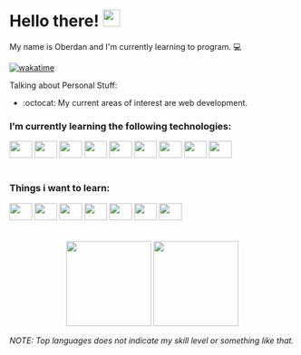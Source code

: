 <h1 align="left">Hello there! <img src="https://raw.githubusercontent.com/kaueMarques/kaueMarques/master/hi.gif" width="30px"></h1>

My name is Oberdan and I'm currently learning to program. 💻

[![wakatime](https://wakatime.com/badge/user/2d419ccd-14b6-4125-abf3-835d22a40348.svg)](https://wakatime.com/@2d419ccd-14b6-4125-abf3-835d22a40348)

Talking about Personal Stuff:
- :octocat: My current areas of interest are web development. 

### I’m currently learning the following technologies:

<div>
    <img height="30" width="40" src="https://cdn.jsdelivr.net/gh/devicons/devicon/icons/nodejs/nodejs-original.svg" />
    <img height="30" width="40" src="https://cdn.jsdelivr.net/gh/devicons/devicon/icons/javascript/javascript-original.svg" />
    <img height="30" width="40" src="https://cdn.jsdelivr.net/gh/devicons/devicon/icons/mysql/mysql-original.svg" />
    <img height="30" width="40" src="https://cdn.jsdelivr.net/gh/devicons/devicon/icons/mongodb/mongodb-original.svg" />
    <img height="30" width="40" src="https://cdn.jsdelivr.net/gh/devicons/devicon/icons/git/git-original.svg" />
    <img height="30" width="40" src="https://cdn.jsdelivr.net/gh/devicons/devicon/icons/github/github-original.svg" />
    <img height="30" width="40" src="https://cdn.jsdelivr.net/gh/devicons/devicon/icons/react/react-original.svg" />
    <img height="30" width="40" src="https://cdn.jsdelivr.net/gh/devicons/devicon/icons/nextjs/nextjs-original.svg" />
    <img height="30" width="40" src="https://cdn.jsdelivr.net/gh/devicons/devicon/icons/express/express-original.svg" />


</div>

<br>

### Things i want to learn:

<div>

<img height="30" width="40" src="https://cdn.jsdelivr.net/gh/devicons/devicon/icons/electron/electron-original.svg" />
<img height="30" width="40" src="https://cdn.jsdelivr.net/gh/devicons/devicon/icons/vuejs/vuejs-original.svg" />
<img height="30" width="40" src="https://cdn.jsdelivr.net/gh/devicons/devicon/icons/figma/figma-original.svg" />
<img  height="30" width="40" src="https://cdn.jsdelivr.net/gh/devicons/devicon/icons/go/go-original-wordmark.svg" />
<img height="30" width="40" src="https://cdn.jsdelivr.net/gh/devicons/devicon/icons/postgresql/postgresql-original.svg" />
<img height="30" width="40" src="https://cdn.jsdelivr.net/gh/devicons/devicon/icons/php/php-original.svg" />
<img height="30" width="40" src="https://cdn.jsdelivr.net/gh/devicons/devicon/icons/kotlin/kotlin-original.svg" />

</div>

<br>
<br>

<div align="center">

<img height="150em" src="https://github-readme-stats.vercel.app/api?username=OberdanSoldi&show_icons=true&theme=dracula"/>
<img height="150em" src="https://github-readme-stats.vercel.app/api/top-langs/?username=OberdanSoldi&layout=compact&langs_count=7&theme=dracula"/>

</div>

*NOTE: Top languages does not indicate my skill level or something like that.*


